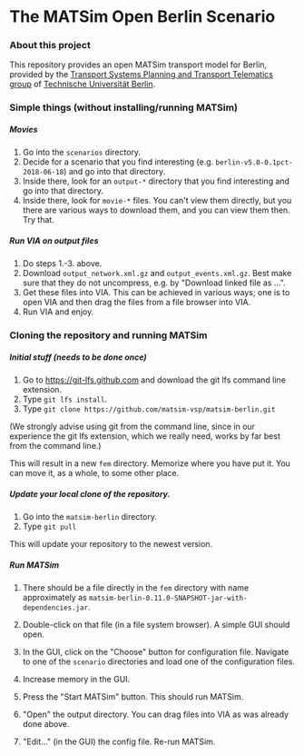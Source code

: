 # The MATSim Open Berlin Scenario

### About this project

This repository provides an open MATSim transport model for Berlin, provided by the [Transport Systems Planning and Transport Telematics group](https://www.vsp.tu-berlin.de) of [Technische Universität Berlin](http://www.tu-berlin.de).

### Simple things (without installing/running MATSim)

##### Movies

1. Go into the `scenarios` directory.  
1. Decide for a scenario that you find interesting (e.g. `berlin-v5.0-0.1pct-2018-06-18`) and go into that directory.
1. Inside there, look for an `output-*` directory that you find interesting and go into that directory.
1. Inside there, look for `movie-*` files.  You can't view them directly, but you there are various ways to download them, and you can view them then.  Try that.

##### Run VIA on output files

1. Do steps 1.-3. above.
1. Download `output_network.xml.gz` and `output_events.xml.gz`.  Best make sure that they do not uncompress, e.g. by "Download linked file as ...".
1. Get these files into VIA.  This can be achieved in various ways; one is to open VIA and then drag the files from a file browser into VIA.
1. Run VIA and enjoy.

### Cloning the repository and running MATSim

##### Initial stuff (needs to be done once)

1. Go to https://git-lfs.github.com and download the git lfs command line extension.
1. Type `git lfs install`.
1. Type `git clone https://github.com/matsim-vsp/matsim-berlin.git`

(We strongly advise using git from the command line, since in our experience the git lfs extension, which we really need, works by far best from the command line.)

This will result in a new `fem` directory.  Memorize where you have put it.  You can move it, as a whole, to some other place.

##### Update your local clone of the repository.

1. Go into the `matsim-berlin` directory.
1. Type `git pull`

This will update your repository to the newest version.

##### Run MATSim

1. There should be a file directly in the `fem` directory with name approximately as `matsim-berlin-0.11.0-SNAPSHOT-jar-with-dependencies.jar`.
1. Double-click on that file (in a file system browser).  A simple GUI should open.
1. In the GUI, click on the "Choose" button for configuration file.  Navigate to one of the `scenario` directories and load one of the configuration files.
1. Increase memory in the GUI.
1. Press the "Start MATSim" button.  This should run MATSim.
1. "Open" the output directory.  You can drag files into VIA as was already done above.

1. "Edit..." (in the GUI) the config file.  Re-run MATSim.
